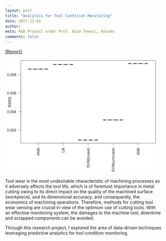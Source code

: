 ```yaml
---
layout: post
title: "Analytics for Tool Condition Monitoring"
date: 2017-12-01
author:
meta: R&D Project under Prof. Asim Tewari, Autumn
comments: false
---
```


<a href="/docs/rnd1.pdf" >[Report]</a>

![](/docs/rnd1.png)

Tool wear is the most undesirable characteristic of machining processes as it adversely affects the tool life, which is of foremost importance in metal cutting owing to its direct impact on the quality of the machined surface (workpiece), and its dimensional accuracy, and consequently, the economics of machining operations. Therefore, methods for cutting tool wear sensing are crucial in view of the optimum use of cutting tools. With an effective monitoring system, the damages to the machine tool, downtime and scrapped components can be avoided.

Through this research project, I explored the area of data-driven techniques leveraging predictive analytics for tool condition monitoring. 